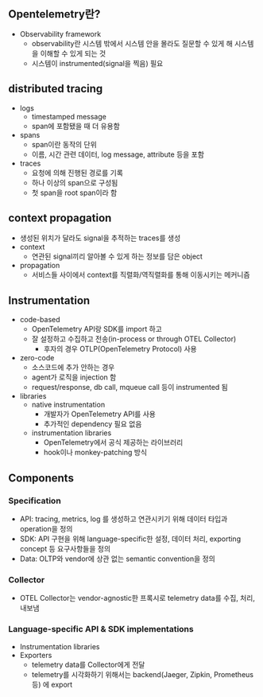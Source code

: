 ## Opentelemetry란?
- Observability framework
    - observability란 시스템 밖에서 시스템 안을 몰라도 질문할 수 있게 해 시스템을 이해할 수 있게 되는 것
    - 시스템이 instrumented(signal을 찍음) 필요
## distributed tracing
- logs
    - timestamped message
    - span에 포함됐을 때 더 유용함
- spans
    - span이란 동작의 단위
    - 이름, 시간 관련 데이터, log message, attribute 등을 포함
- traces
    - 요청에 의해 진행된 경로를 기록
    - 하나 이상의 span으로 구성됨
    - 첫 span을 root span이라 함
## context propagation
- 생성된 위치가 달라도 signal을 추적하는 traces를 생성
- context
    - 연관된 signal끼리 알아볼 수 있게 하는 정보를 담은 object
- propagation
    - 서비스들 사이에서 context를 직렬화/역직렬화를 통해 이동시키는 메커니즘
## Instrumentation
- code-based
    - OpenTelemetry API랑 SDK를 import 하고
    - 잘 설정하고 수집하고 전송(in-process or through OTEL Collector)
        - 후자의 경우 OTLP(OpenTelemetry Protocol) 사용
- zero-code
    - 소스코드에 추가 안하는 경우
    - agent가 로직을 injection 함
    - request/response, db call, mqueue call 등이 instrumented 됨
- libraries
    - native instrumentation
        - 개발자가 OpenTelemetry API를 사용
        - 추가적인 dependency 필요 없음
    - instrumentation libraries
        - OpenTelemetry에서 공식 제공하는 라이브러리
        - hook이나 monkey-patching 방식
## Components
### Specification
- API: tracing, metrics, log 를 생성하고 연관시키기 위해 데이터 타입과 operation을 정의 
- SDK: API 구현을 위해 language-specific한 설정, 데이터 처리, exporting concept 등 요구사항들을 정의 
- Data: OLTP와 vendor에 상관 없는 semantic convention을 정의 
### Collector
- OTEL Collector는 vendor-agnostic한 프록시로 telemetry data를 수집, 처리, 내보냄
### Language-specific API & SDK implementations
- Instrumentation libraries
- Exporters
    - telemetry data를 Collector에게 전달
    - telemetry를 시각화하기 위해서는 backend(Jaeger, Zipkin, Prometheus 등) 에 export